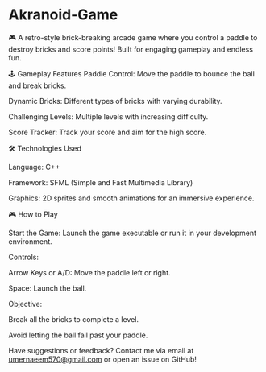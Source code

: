 # Akranoid-Game

🎮 A retro-style brick-breaking arcade game where you control a paddle to destroy bricks and score points! Built for engaging gameplay and endless fun.

🕹️ Gameplay Features
Paddle Control: Move the paddle to bounce the ball and break bricks.

Dynamic Bricks: Different types of bricks with varying durability.

Challenging Levels: Multiple levels with increasing difficulty.

Score Tracker: Track your score and aim for the high score.

🛠️ Technologies Used

Language: C++

Framework: SFML (Simple and Fast Multimedia Library)

Graphics: 2D sprites and smooth animations for an immersive experience.

🎮 How to Play

Start the Game: Launch the game executable or run it in your development environment.

Controls:

Arrow Keys or A/D: Move the paddle left or right.

Space: Launch the ball.

Objective:

Break all the bricks to complete a level.

Avoid letting the ball fall past your paddle.

Have suggestions or feedback? Contact me via email at umernaeem570@gmail.com or open an issue on GitHub!
